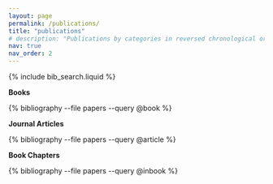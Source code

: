 ```yaml
---
layout: page
permalink: /publications/
title: "publications"
# description: "Publications by categories in reversed chronological order. Generated by jekyll-scholar."
nav: true
nav_order: 2
---
```


{% include bib_search.liquid %}

<div class="publications">

<b>Books</b>

{% bibliography --file papers --query @book %}

<b>Journal Articles</b>

{% bibliography --file papers --query @article %}

<b>Book Chapters</b>

{% bibliography --file papers --query @inbook %}

</div>
